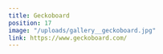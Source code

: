 ```yaml
---
title: Geckoboard
position: 17
image: "/uploads/gallery__geckoboard.jpg"
link: https://www.geckoboard.com/
---
```


